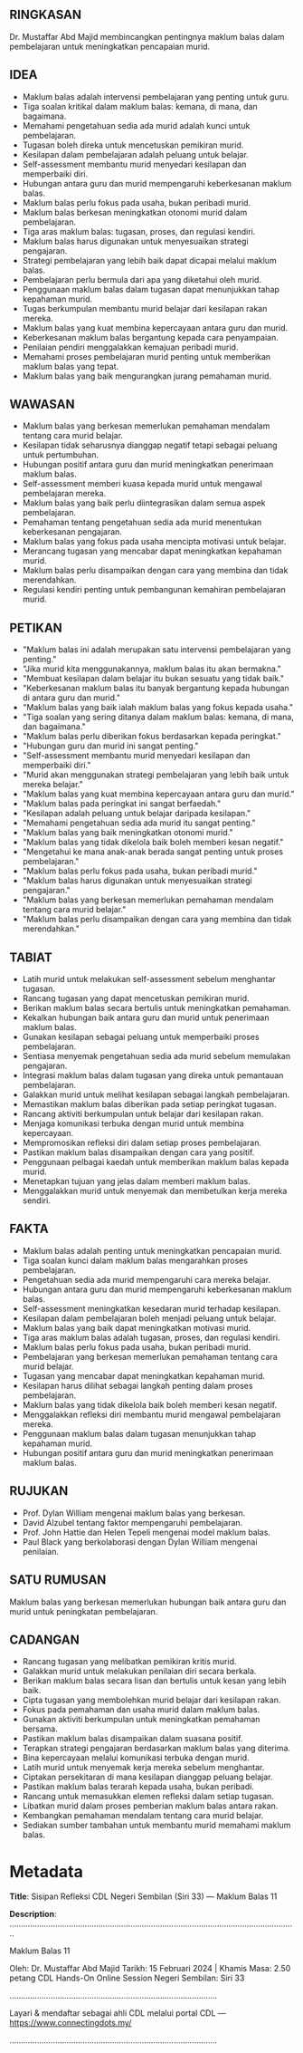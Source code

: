 ## RINGKASAN
Dr. Mustaffar Abd Majid membincangkan pentingnya maklum balas dalam pembelajaran untuk meningkatkan pencapaian murid.

## IDEA
- Maklum balas adalah intervensi pembelajaran yang penting untuk guru.
- Tiga soalan kritikal dalam maklum balas: kemana, di mana, dan bagaimana.
- Memahami pengetahuan sedia ada murid adalah kunci untuk pembelajaran.
- Tugasan boleh direka untuk mencetuskan pemikiran murid.
- Kesilapan dalam pembelajaran adalah peluang untuk belajar.
- Self-assessment membantu murid menyedari kesilapan dan memperbaiki diri.
- Hubungan antara guru dan murid mempengaruhi keberkesanan maklum balas.
- Maklum balas perlu fokus pada usaha, bukan peribadi murid.
- Maklum balas berkesan meningkatkan otonomi murid dalam pembelajaran.
- Tiga aras maklum balas: tugasan, proses, dan regulasi kendiri.
- Maklum balas harus digunakan untuk menyesuaikan strategi pengajaran.
- Strategi pembelajaran yang lebih baik dapat dicapai melalui maklum balas.
- Pembelajaran perlu bermula dari apa yang diketahui oleh murid.
- Penggunaan maklum balas dalam tugasan dapat menunjukkan tahap kepahaman murid.
- Tugas berkumpulan membantu murid belajar dari kesilapan rakan mereka.
- Maklum balas yang kuat membina kepercayaan antara guru dan murid.
- Keberkesanan maklum balas bergantung kepada cara penyampaian.
- Penilaian pendiri menggalakkan kemajuan peribadi murid.
- Memahami proses pembelajaran murid penting untuk memberikan maklum balas yang tepat.
- Maklum balas yang baik mengurangkan jurang pemahaman murid.

## WAWASAN
- Maklum balas yang berkesan memerlukan pemahaman mendalam tentang cara murid belajar.
- Kesilapan tidak seharusnya dianggap negatif tetapi sebagai peluang untuk pertumbuhan.
- Hubungan positif antara guru dan murid meningkatkan penerimaan maklum balas.
- Self-assessment memberi kuasa kepada murid untuk mengawal pembelajaran mereka.
- Maklum balas yang baik perlu diintegrasikan dalam semua aspek pembelajaran.
- Pemahaman tentang pengetahuan sedia ada murid menentukan keberkesanan pengajaran.
- Maklum balas yang fokus pada usaha mencipta motivasi untuk belajar.
- Merancang tugasan yang mencabar dapat meningkatkan kepahaman murid.
- Maklum balas perlu disampaikan dengan cara yang membina dan tidak merendahkan.
- Regulasi kendiri penting untuk pembangunan kemahiran pembelajaran murid.

## PETIKAN
- "Maklum balas ini adalah merupakan satu intervensi pembelajaran yang penting."
- "Jika murid kita menggunakannya, maklum balas itu akan bermakna."
- "Membuat kesilapan dalam belajar itu bukan sesuatu yang tidak baik."
- "Keberkesanan maklum balas itu banyak bergantung kepada hubungan di antara guru dan murid."
- "Maklum balas yang baik ialah maklum balas yang fokus kepada usaha."
- "Tiga soalan yang sering ditanya dalam maklum balas: kemana, di mana, dan bagaimana."
- "Maklum balas perlu diberikan fokus berdasarkan kepada peringkat."
- "Hubungan guru dan murid ini sangat penting."
- "Self-assessment membantu murid menyedari kesilapan dan memperbaiki diri."
- "Murid akan menggunakan strategi pembelajaran yang lebih baik untuk mereka belajar."
- "Maklum balas yang kuat membina kepercayaan antara guru dan murid."
- "Maklum balas pada peringkat ini sangat berfaedah."
- "Kesilapan adalah peluang untuk belajar daripada kesilapan."
- "Memahami pengetahuan sedia ada murid itu sangat penting."
- "Maklum balas yang baik meningkatkan otonomi murid."
- "Maklum balas yang tidak dikelola baik boleh memberi kesan negatif."
- "Mengetahui ke mana anak-anak berada sangat penting untuk proses pembelajaran."
- "Maklum balas perlu fokus pada usaha, bukan peribadi murid."
- "Maklum balas harus digunakan untuk menyesuaikan strategi pengajaran."
- "Maklum balas yang berkesan memerlukan pemahaman mendalam tentang cara murid belajar."
- "Maklum balas perlu disampaikan dengan cara yang membina dan tidak merendahkan."

## TABIAT
- Latih murid untuk melakukan self-assessment sebelum menghantar tugasan.
- Rancang tugasan yang dapat mencetuskan pemikiran murid.
- Berikan maklum balas secara bertulis untuk meningkatkan pemahaman.
- Kekalkan hubungan baik antara guru dan murid untuk penerimaan maklum balas.
- Gunakan kesilapan sebagai peluang untuk memperbaiki proses pembelajaran.
- Sentiasa menyemak pengetahuan sedia ada murid sebelum memulakan pengajaran.
- Integrasi maklum balas dalam tugasan yang direka untuk pemantauan pembelajaran.
- Galakkan murid untuk melihat kesilapan sebagai langkah pembelajaran.
- Memastikan maklum balas diberikan pada setiap peringkat tugasan.
- Rancang aktiviti berkumpulan untuk belajar dari kesilapan rakan.
- Menjaga komunikasi terbuka dengan murid untuk membina kepercayaan.
- Mempromosikan refleksi diri dalam setiap proses pembelajaran.
- Pastikan maklum balas disampaikan dengan cara yang positif.
- Penggunaan pelbagai kaedah untuk memberikan maklum balas kepada murid.
- Menetapkan tujuan yang jelas dalam memberi maklum balas.
- Menggalakkan murid untuk menyemak dan membetulkan kerja mereka sendiri.

## FAKTA
- Maklum balas adalah penting untuk meningkatkan pencapaian murid.
- Tiga soalan kunci dalam maklum balas mengarahkan proses pembelajaran.
- Pengetahuan sedia ada murid mempengaruhi cara mereka belajar.
- Hubungan antara guru dan murid mempengaruhi keberkesanan maklum balas.
- Self-assessment meningkatkan kesedaran murid terhadap kesilapan.
- Kesilapan dalam pembelajaran boleh menjadi peluang untuk belajar.
- Maklum balas yang baik dapat meningkatkan motivasi murid.
- Tiga aras maklum balas adalah tugasan, proses, dan regulasi kendiri.
- Maklum balas perlu fokus pada usaha, bukan peribadi murid.
- Pembelajaran yang berkesan memerlukan pemahaman tentang cara murid belajar.
- Tugasan yang mencabar dapat meningkatkan kepahaman murid.
- Kesilapan harus dilihat sebagai langkah penting dalam proses pembelajaran.
- Maklum balas yang tidak dikelola baik boleh memberi kesan negatif.
- Menggalakkan refleksi diri membantu murid mengawal pembelajaran mereka.
- Penggunaan maklum balas dalam tugasan menunjukkan tahap kepahaman murid.
- Hubungan positif antara guru dan murid meningkatkan penerimaan maklum balas.

## RUJUKAN
- Prof. Dylan William mengenai maklum balas yang berkesan.
- David Alzubel tentang faktor mempengaruhi pembelajaran.
- Prof. John Hattie dan Helen Tepeli mengenai model maklum balas.
- Paul Black yang berkolaborasi dengan Dylan William mengenai penilaian.

## SATU RUMUSAN
Maklum balas yang berkesan memerlukan hubungan baik antara guru dan murid untuk peningkatan pembelajaran.

## CADANGAN
- Rancang tugasan yang melibatkan pemikiran kritis murid.
- Galakkan murid untuk melakukan penilaian diri secara berkala.
- Berikan maklum balas secara lisan dan bertulis untuk kesan yang lebih baik.
- Cipta tugasan yang membolehkan murid belajar dari kesilapan rakan.
- Fokus pada pemahaman dan usaha murid dalam maklum balas.
- Gunakan aktiviti berkumpulan untuk meningkatkan pemahaman bersama.
- Pastikan maklum balas disampaikan dalam suasana positif.
- Terapkan strategi pengajaran berdasarkan maklum balas yang diterima.
- Bina kepercayaan melalui komunikasi terbuka dengan murid.
- Latih murid untuk menyemak kerja mereka sebelum menghantar.
- Ciptakan persekitaran di mana kesilapan dianggap peluang belajar.
- Pastikan maklum balas terarah kepada usaha, bukan peribadi.
- Rancang untuk memasukkan elemen refleksi dalam setiap tugasan.
- Libatkan murid dalam proses pemberian maklum balas antara rakan.
- Kembangkan pemahaman mendalam tentang cara murid belajar.
- Sediakan sumber tambahan untuk membantu murid memahami maklum balas.

# Metadata
**Title**: Sisipan Refleksi CDL Negeri Sembilan (Siri 33) — Maklum Balas 11

**Description**: ..............................................................................................................................

Maklum Balas 11

Oleh: Dr. Mustaffar Abd Majid
Tarikh: 15 Februari 2024  |  Khamis
Masa: 2.50 petang
CDL Hands-On Online Session Negeri Sembilan: Siri 33

...........................................................................................

Layari & mendaftar sebagai ahli CDL melalui portal CDL — https://www.connectingdots.my/

...........................................................................................